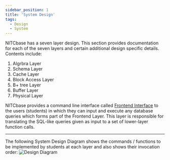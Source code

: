 ```yaml
---
sidebar_position: 1
title: 'System Design'
tags:
  - Design
  - System
---
```

NITCbase has a seven layer design. This section provides documentation for each of the seven layers and certain additional design specific details.
Contents include:
1. Algrbra Layer
2. Schema Layer
3. Cache Layer
4. Block Access Layer
5. B+ tree Layer
6. Buffer Layer
7. Physical Layer

NITCbase provides a command line interface called [Frontend Interface](../Design/Frontend/Frontend%20User%20Interface/introduction.md) to the users (students) in which they can input and execute any database queries which forms part of the Frontend Layer. This layer is responsible for translating the SQL-like queries given as input to a set of lower-layer function calls.

---
The following System Design Diagram shows the commands / functions to be implemented by students at each layer and also shows their invocation order:
![Design Diagram](../../static/img/design.png)
